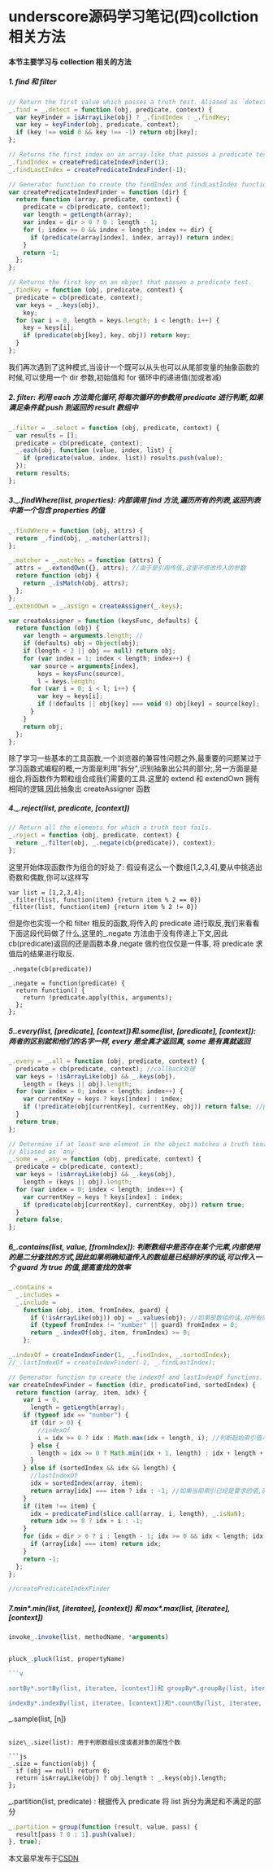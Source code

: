 # underscore源码学习笔记(四)collction相关方法

#### 本节主要学习与 collection 相关的方法

##### 1. find 和 filter

```js
// Return the first value which passes a truth test. Aliased as `detect`.
_.find = _.detect = function (obj, predicate, context) {
  var keyFinder = isArrayLike(obj) ? _.findIndex : _.findKey;
  var key = keyFinder(obj, predicate, context);
  if (key !== void 0 && key !== -1) return obj[key];
};

// Returns the first index on an array-like that passes a predicate test.
_.findIndex = createPredicateIndexFinder(1);
_.findLastIndex = createPredicateIndexFinder(-1);

// Generator function to create the findIndex and findLastIndex functions.
var createPredicateIndexFinder = function (dir) {
  return function (array, predicate, context) {
    predicate = cb(predicate, context);
    var length = getLength(array);
    var index = dir > 0 ? 0 : length - 1;
    for (; index >= 0 && index < length; index += dir) {
      if (predicate(array[index], index, array)) return index;
    }
    return -1;
  };
};

// Returns the first key on an object that passes a predicate test.
_.findKey = function (obj, predicate, context) {
  predicate = cb(predicate, context);
  var keys = _.keys(obj),
    key;
  for (var i = 0, length = keys.length; i < length; i++) {
    key = keys[i];
    if (predicate(obj[key], key, obj)) return key;
  }
};
```

我们再次遇到了这种模式,当设计一个既可以从头也可以从尾部变量的抽象函数的时候,可以使用一个 dir 参数,初始值和 for 循环中的递进值(加或者减)

##### 2. filter: 利用 each 方法简化循环,将每次循环的参数用 predicate 进行判断,如果满足条件就 push 到返回的 result 数组中

```js
_.filter = _.select = function (obj, predicate, context) {
  var results = [];
  predicate = cb(predicate, context);
  _.each(obj, function (value, index, list) {
    if (predicate(value, index, list)) results.push(value);
  });
  return results;
};
```

##### 3.\_.findWhere(list, properties): 内部调用 find 方法,遍历所有的列表,返回列表中第一个包含 properties 的值

```js
_.findWhere = function (obj, attrs) {
  return _.find(obj, _.matcher(attrs));
};

_.matcher = _.matches = function (attrs) {
  attrs = _.extendOwn({}, attrs); //由于是引用传值,这里不修改传入的参数
  return function (obj) {
    return _.isMatch(obj, attrs);
  };
};
_.extendOwn = _.assign = createAssigner(_.keys);

var createAssigner = function (keysFunc, defaults) {
  return function (obj) {
    var length = arguments.length; //
    if (defaults) obj = Object(obj);
    if (length < 2 || obj == null) return obj;
    for (var index = 1; index < length; index++) {
      var source = arguments[index],
        keys = keysFunc(source),
        l = keys.length;
      for (var i = 0; i < l; i++) {
        var key = keys[i];
        if (!defaults || obj[key] === void 0) obj[key] = source[key];
      }
    }
    return obj;
  };
};
```

除了学习一些基本的工具函数,一个浏览器的兼容性问题之外,最重要的问题某过于学习函数式编程的概,一方面是利用"拆分",识别抽象出公共的部分;,另一方面是是组合,将函数作为颗粒组合成我们需要的工具.这里的 extend 和 extendOwn 拥有相同的逻辑,因此抽象出 createAssigner 函数

##### 4.\_.reject(list, predicate, [context])

```js
// Return all the elements for which a truth test fails.
_.reject = function (obj, predicate, context) {
  return _.filter(obj, _.negate(cb(predicate)), context);
};
```

这里开始体现函数作为组合的好处了: 假设有这么一个数组[1,2,3,4],要从中挑选出奇数和偶数,你可以这样写

```
var list = [1,2,3,4];
_.filter(list, function(item) {return item % 2 == 0})
_filter(list, function(item) {return item % 2 != 0})
```

但是你也实现一个和 filter 相反的函数,将传入的 predicate 进行取反,我们来看看下面这段代码做了什么,这里的\_.negate 方法由于没有传递上下文,因此 cb(predicate)返回的还是函数本身,negate 做的也仅仅是一件事, 将 predicate 求值后的结果进行取反.

```
_.negate(cb(predicate))

_.negate = function(predicate) {
  return function() {
    return !predicate.apply(this, arguments);
  };
};
```

##### 5._.every(list, [predicate], [context])和_.some(list, [predicate], [context]): 两者的区别就和他们的名字一样, every 是全真才返回真, some 是有真就返回

```js
_.every = _.all = function (obj, predicate, context) {
  predicate = cb(predicate, context); //callback处理
  var keys = !isArrayLike(obj) && _.keys(obj),
    length = (keys || obj).length;
  for (var index = 0; index < length; index++) {
    var currentKey = keys ? keys[index] : index;
    if (!predicate(obj[currentKey], currentKey, obj)) return false; //predicate判断
  }
  return true;
};

// Determine if at least one element in the object matches a truth test.
// Aliased as `any`.
_.some = _.any = function (obj, predicate, context) {
  predicate = cb(predicate, context);
  var keys = !isArrayLike(obj) && _.keys(obj),
    length = (keys || obj).length;
  for (var index = 0; index < length; index++) {
    var currentKey = keys ? keys[index] : index;
    if (predicate(obj[currentKey], currentKey, obj)) return true;
  }
  return false;
};
```

##### 6\_.contains(list, value, [fromIndex]): 判断数组中是否存在某个元素,内部使用的是二分查找的方式,因此如果明确知道传入的数组是已经排好序的话,可以传入一个 guard 为 true 的值,提高查找的效率

```js
_.contains =
  _.includes =
  _.include =
    function (obj, item, fromIndex, guard) {
      if (!isArrayLike(obj)) obj = _.values(obj); //如果是数组的话,对所有的value值进行排序
      if (typeof fromIndex != "number" || guard) fromIndex = 0;
      return _.indexOf(obj, item, fromIndex) >= 0;
    };

_.indexOf = createIndexFinder(1, _.findIndex, _.sortedIndex);
//_.lastIndexOf = createIndexFinder(-1, _.findLastIndex);

// Generator function to create the indexOf and lastIndexOf functions.
var createIndexFinder = function (dir, predicateFind, sortedIndex) {
  return function (array, item, idx) {
    var i = 0,
      length = getLength(array);
    if (typeof idx == "number") {
      if (dir > 0) {
        //indexOf
        i = idx >= 0 ? idx : Math.max(idx + length, i); //判断起始索引值与数组长度
      } else {
        length = idx >= 0 ? Math.min(idx + 1, length) : idx + length + 1;
      }
    } else if (sortedIndex && idx && length) {
      //lastIndexOf
      idx = sortedIndex(array, item);
      return array[idx] === item ? idx : -1; //如果当前索引已经是要求的值,直接返回
    }
    if (item !== item) {
      idx = predicateFind(slice.call(array, i, length), _.isNaN);
      return idx >= 0 ? idx + i : -1;
    }
    for (idx = dir > 0 ? i : length - 1; idx >= 0 && idx < length; idx += dir) {
      if (array[idx] === item) return idx;
    }
    return -1;
  };
};

//createPredicateIndexFinder
```

##### 7.min*.min(list, [iteratee], [context]) 和 max*.max(list, [iteratee], [context])

````js
invoke_.invoke(list, methodName, *arguments)


pluck_.pluck(list, propertyName)

```v

sortBy*.sortBy(list, iteratee, [context])和 groupBy*.groupBy(list, iteratee, [context])

indexBy*.indexBy(list, iteratee, [context])和*.countBy(list, iteratee, [context])

````

\_.sample(list, [n])

````

size\_.size(list): 用于判断数组长度或者对象的属性个数

```js
_.size = function(obj) {
  if (obj == null) return 0;
  return isArrayLike(obj) ? obj.length : _.keys(obj).length;
};
````

\_.partition(list, predicate) : 根据传入 predicate 将 list 拆分为满足和不满足的部分

```js
_.partition = group(function (result, value, pass) {
  result[pass ? 0 : 1].push(value);
}, true);
```

本文最早发布于[CSDN](https://blog.csdn.net/zhuanyemanong/article/details/84788734)
